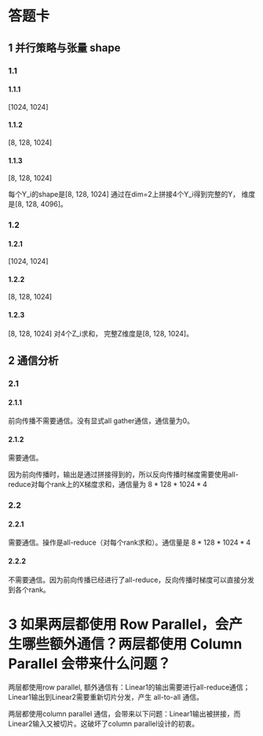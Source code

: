 # 答题卡

## 1 并行策略与张量 shape

### 1.1

#### 1.1.1
[1024, 1024]

#### 1.1.2
[8, 128, 1024]

#### 1.1.3
[8, 128, 1024]

每个Y_i的shape是[8, 128, 1024]
通过在dim=2上拼接4个Y_i得到完整的Y， 维度是[8, 128, 4096]。
### 1.2


#### 1.2.1
[1024, 1024]

#### 1.2.2
[8, 128, 1024]

#### 1.2.3
[8, 128, 1024]
对4个Z_i求和， 完整Z维度是[8, 128, 1024]。

## 2 通信分析

### 2.1

#### 2.1.1
前向传播不需要通信。没有显式all gather通信，通信量为0。



#### 2.1.2
需要通信。

因为前向传播时，输出是通过拼接得到的，所以反向传播时梯度需要使用all-reduce对每个rank上的X梯度求和，通信量为 $8*128*1024*4$ 

### 2.2

#### 2.2.1
需要通信。操作是all-reduce（对每个rank求和）。通信量是 $8*128*1024*4$

#### 2.2.2
不需要通信。因为前向传播已经进行了all-reduce，反向传播时梯度可以直接分发到各个rank。

# 3 如果两层都使用 Row Parallel，会产生哪些额外通信？两层都使用 Column Parallel 会带来什么问题？

两层都使用row parallel, 额外通信有：Linear1的输出需要进行all-reduce通信；Linear1输出到Linear2需要重新切片分发，产生 all-to-all 通信。


两层都使用column parallel 通信，会带来以下问题：Linear1输出被拼接，而Linear2输入又被切片。这破坏了column parallel设计的初衷。